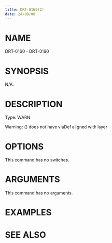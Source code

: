 ```yaml
---
title: DRT-0160(2)
date: 24/09/08
---
```


# NAME

DRT-0160 - DRT-0160

# SYNOPSIS

N/A.

# DESCRIPTION

Type: WARN

Warning: {} does not have viaDef aligned with layer

# OPTIONS

This command has no switches.

# ARGUMENTS

This command has no arguments.

# EXAMPLES

# SEE ALSO
